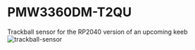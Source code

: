 # PMW3360DM-T2QU
Trackball sensor for the RP2040 version of an upcoming keeb
![trackball-sensor](https://github.com/user-attachments/assets/a614bd8f-cb66-4077-88a3-3ccd714ce6c2)
